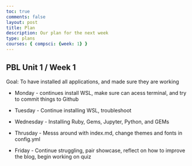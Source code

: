 ```yaml
---
toc: true
comments: false
layout: post
title: Plan
description: Our plan for the next week
type: plans
courses: { compsci: {week: 1} }
---
```


## PBL Unit 1 / Week 1
Goal: To have installed all applications, and made sure they are working

- Monday - continues install WSL, make sure can acess terminal, and try to commit things to Github

- Tuesday - Continue installing WSL, troubleshoot

- Wednesday - Installing Ruby, Gems, Jupyter, Python, and GEMs

- Thrusday - Messs around with index.md, change themes and fonts in config.yml

- Friday - Continue struggling, pair showcase, reflect on how to improve the blog, begin working on quiz